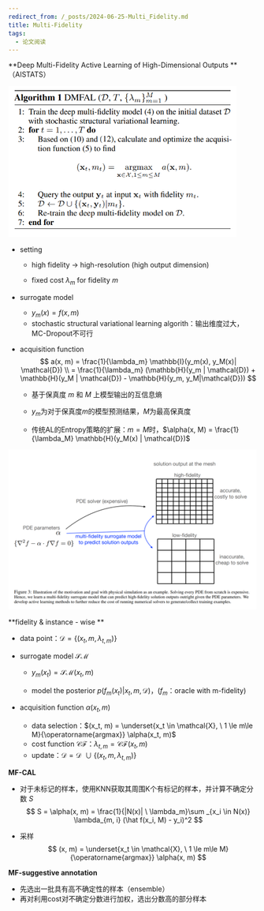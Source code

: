 ```yaml
---
redirect_from: /_posts/2024-06-25-Multi_Fidelity.md
title: Multi-Fidelity
tags:
  - 论文阅读
---
```




**Deep Multi-Fidelity Active Learning of High-Dimensional Outputs **（AISTATS）

<img src="https://raw.githubusercontent.com/liyle3/picgo-resources/main/202503051931309.png" style="zoom:67%;" />

* setting

  * high fidelity $\longrightarrow$ high-resolution (high output dimension)

  * fixed cost $\lambda_m$ for fidelity $m$

    

* surrogate model

  * $y_m(x) = f(x, m)$
  * stochastic structural variational learning algorith：输出维度过大，MC-Dropout不可行

    

* acquisition function
  $$
  a(x, m) = \frac{1}{\lambda_m} \mathbb{I}(y_m(x), y_M(x)| \mathcal{D}) \\
  = \frac{1}{\lambda_m} (\mathbb{H}(y_m | \mathcal{D}) + \mathbb{H}(y_M | \mathcal{D}) - \mathbb{H}(y_m, y_M|\mathcal{D}))
  $$

  * 基于保真度 $m$ 和 $M$ 上模型输出的互信息熵

  * $y_m$为对于保真度$m$的模型预测结果，$M$为最高保真度

  * 传统AL的Entropy策略的扩展：$m=M$时，$\alpha(x, M) = \frac{1}{\lambda_M} \mathbb{H}(y_M(x) | \mathcal{D})$

    

<img src="https://raw.githubusercontent.com/liyle3/picgo-resources/main/202503051931574.png" style="zoom:67%;" />



**fidelity & instance - wise **

* data point：$\mathcal{D} = \{(x_t, m, \lambda_{t, m})\}$

  

* surrogate model $\mathcal{SM}$

  * $y_m(x_t) = \mathcal{SM}(x_t, m)$

  * model the posterior $p(f_m(x_t)| x_t, m, \mathcal{D})$，($f_m$：oracle with m-fidelity)

    

* acquisition function $\alpha(x_t, m)$

  * data selection：$(x_t, m) = \underset{x_t \in \mathcal{X}, \ 1 \le m\le M}{\operatorname{argmax}} \alpha(x_t, m)$
  * cost function $\mathcal{CF}$：$\lambda_{t, m} = \mathcal{CF} (x_t, m)$
  * update：$\mathcal{D} = \mathcal{D} \ \cup \{(x_t, m, \lambda_{t, m})\}$



**MF-CAL**

* 对于未标记的样本，使用KNN获取其周围K个有标记的样本，并计算不确定分数 $S$
  $$
  S = \alpha(x, m) = \frac{1}{|N(x)| \ \lambda_m}\sum _{x_i \in N(x)} \lambda_{m, i} (\hat f(x_i, M) - y_i)^2
  $$

* 采样
  $$
  (x, m) = \underset{x_t \in \mathcal{X}, \ 1 \le m\le M}{\operatorname{argmax}} \alpha(x, m)
  $$

**MF-suggestive annotation**

* 先选出一批具有高不确定性的样本（ensemble）
* 再对利用cost对不确定分数进行加权，选出分数高的部分样本



